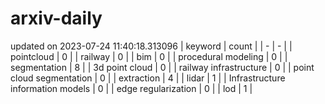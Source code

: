 # arxiv-daily
updated on 2023-07-24 11:40:18.313096
| keyword | count |
| - | - |
| pointcloud | 0 |
| railway | 0 |
| bim | 0 |
| procedural modeling | 0 |
| segmentation | 8 |
| 3d point cloud | 0 |
| railway infrastructure | 0 |
| point cloud segmentation | 0 |
| extraction | 4 |
| lidar | 1 |
| Infrastructure information models | 0 |
| edge regularization | 0 |
| lod | 1 |
